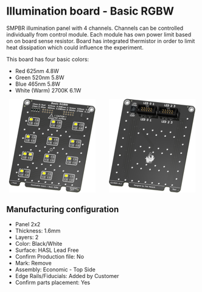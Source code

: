 # Illumination board - Basic RGBW
SMPBR illumination panel with 4 channels. Channels can be controlled individually from control module. Each module has own power limit based on on board sense resistor. Board has integrated thermistor in order to limit heat dissipation which could influence the experiment.

This board has four basic colors:
- Red 625nm 4.8W
- Green 520nm 5.8W
- Blue 465nm 5.8W
- White (Warm) 2700K 6.1W

<p align="center">
  <img alt="3D Top Angled" src="images/angled_top.png" width="45%">
&nbsp; &nbsp; &nbsp; &nbsp;
  <img alt="3D Bottom Angled" src="images/angled_bottom.png" width="45%">
</p>

## Manufacturing configuration
- Panel 2x2
- Thickness: 1.6mm
- Layers: 2
- Color: Black/White
- Surface: HASL Lead Free
- Confirm Production file: No
- Mark: Remove
- Assembly: Economic - Top Side
- Edge Rails/Fiducials: Added by Customer
- Confirm parts placement: Yes
